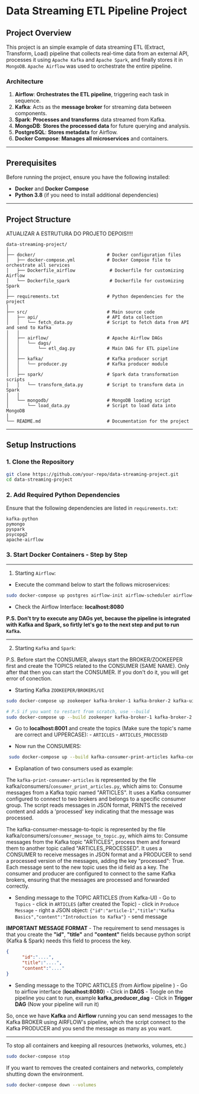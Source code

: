 
# Data Streaming ETL Pipeline Project

## Project Overview

This project is an simple example of data streaming ETL (Extract, Transform, Load) pipeline that collects real-time data from an external API, processes it using `Apache Kafka` and `Apache Spark`, and finally stores it in `MongoDB`. `Apache Airflow` was used to orchestrate the entire pipeline.

### Architecture

1. **Airflow**: **Orchestrates the ETL pipeline**, triggering each task in sequence.
2. **Kafka**: Acts as the **message broker** for streaming data between components.
3. **Spark**: **Processes and transforms** data streamed from Kafka.
4. **MongoDB**: **Stores the processed data** for future querying and analysis.
5. **PostgreSQL**: **Stores metadata** for Airflow.
6. **Docker Compose**: **Manages all microservices** and containers.

---

## Prerequisites

Before running the project, ensure you have the following installed:

- **Docker** and **Docker Compose**
- **Python 3.8** (if you need to install additional dependencies)

---

## Project Structure


ATUALIZAR A ESTRUTURA DO PROJETO DEPOIS!!!!

```
data-streaming-project/
│
├── docker/                           # Docker configuration files
│   ├── docker-compose.yml            # Docker Compose file to orchestrate all services
│   ├── Dockerfile_airflow             # Dockerfile for customizing Airflow
│   └── Dockerfile_spark               # Dockerfile for customizing Spark
│
├── requirements.txt                  # Python dependencies for the project
│
├── src/                              # Main source code
│   ├── api/                          # API data collection
│   │   └── fetch_data.py             # Script to fetch data from API and send to Kafka
│   │
│   ├── airflow/                      # Apache Airflow DAGs
│   │   └── dags/
│   │       └── etl_dag.py            # Main DAG for ETL pipeline
│   │
│   ├── kafka/                        # Kafka producer script
│   │   └── producer.py               # Kafka producer module
│   │
│   ├── spark/                        # Spark data transformation scripts
│   │   └── transform_data.py         # Script to transform data in Spark
│   │
│   └── mongodb/                      # MongoDB loading script
│       └── load_data.py              # Script to load data into MongoDB
│
└── README.md                         # Documentation for the project
```

---

## Setup Instructions

### 1. Clone the Repository

```bash
git clone https://github.com/your-repo/data-streaming-project.git
cd data-streaming-project
```

### 2. Add Required Python Dependencies

Ensure that the following dependencies are listed in `requirements.txt`:

```text
kafka-python
pymongo
pyspark
psycopg2
apache-airflow
```

### 3. Start Docker Containers - Step by Step

---

1. Starting `Airflow`:

- Execute the command below to start the follows microservices:

```bash
sudo docker-compose up postgres airflow-init airflow-scheduler airflow-webserver
```

- Check the Airflow Interface: **localhost:8080**


**P.S. Don't try to execute any DAGs yet, because the pipeline is integrated with Kafka and Spark, so firtly let's go to the next step and put to run `Kafka`.**

---

2. Starting `Kafka` and `Spark`: 

P.S. Before start the CONSUMER, always start the BROKER/ZOOKEEPER first and create the TOPICS related to the CONSUMER (SAME NAME). Only after that then you can start the CONSUMER. If you don't do it, you will get error of conection.

- Starting Kafka `ZOOKEEPER/BROKERS/UI`

```bash
sudo docker-compose up zookeeper kafka-broker-1 kafka-broker-2 kafka-ui spark-master spark-worker-1 spark-worker-2

# P.S if you want to restart from scratch, use --build
sudo docker-compose up --build zookeeper kafka-broker-1 kafka-broker-2 kafka-ui spark-master spark-worker-1 spark-worker-2
```

- Go to **localhost:8001** and create the topics (Make sure the topic's name are correct and UPPERCASE):
      - `ARTICLES`
      - `ARTICLES_PROCESSED`

- Now run the CONSUMERS:

```bash
 sudo docker-compose up --build kafka-consumer-print-articles kafka-consumer-message-to-topic
```

- Explanation of two consumers used as example:

The `kafka-print-consumer-articles` is represented by the file kafka/consumers/`consumer_print_articles.py`, which aims to: Consume messages from a Kafka topic named "ARTICLES". It uses a Kafka consumer configured to connect to two brokers and belongs to a specific consumer group. The script reads messages in JSON format, PRINTS the received content and adds a 'processed' key indicating that the message was processed.

The kafka-consumer-message-to-topic is represented by the file kafka/consumers/`consumer_message_to_topic.py`, which aims to: Consume messages from the Kafka topic "ARTICLES", process them and forward them to another topic called "ARTICLES_PROCESSED". It uses a CONSUMER to receive messages in JSON format and a PRODUCER to send a processed version of the messages, adding the key "processed": True. Each message sent to the new topic uses the id field as a key. The consumer and producer are configured to connect to the same Kafka brokers, ensuring that the messages are processed and forwarded correctly.

- Sending message to the TOPIC ARTICLES (from Kafka-UI) 
      - Go to `Topics`
      - click in `ARTICLES` (after created the Topic)
      - click in `Produce Message`
      - right a JSON object: `{"id":"article-1","title":"Kafka Basics","content":"Introduction to Kafka"}`
      - send message

**IMPORTANT MESSAGE FORMAT** - The requirement to send messages is that you create the **"id"**, **"title"** and **"content"** fields because python script (Kafka & Spark) needs this field to process the key.

```json 
{
      "id":"....",
      "title":"....",
      "content":"...."
}
```


- Sending message to the TOPIC ARTICLES (from Airflow pipeline )
      - Go to airflow interface (**localhost:8080**)
      - Click in **DAGS**
      - Toogle on the pipeline you cant to run, example **kafka_producer_dag**
      - Click in **Trigger DAG** (Now your pipeline will run it)

So, once we have **Kafka** and **Airflow** running you can send messages to the Kafka BROKER using AIRFLOW's pipeline, which the script connect to the Kafka PRODUCER and you send the message as many as you want.

---

To stop all containers and keeping all resources (networks, volumes, etc.)
```bash
sudo docker-compose stop
```

If you want to removes the created containers and networks, completely shutting down the environment.

```bash
sudo docker-compose down --volumes
```

